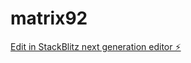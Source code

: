 # matrix92

[Edit in StackBlitz next generation editor ⚡️](https://stackblitz.com/~/github.com/kvartiil/matrix92)